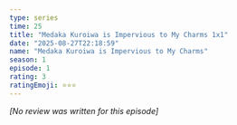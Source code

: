 ```yaml
---
type: series
time: 25
title: "Medaka Kuroiwa is Impervious to My Charms 1x1"
date: "2025-08-27T22:18:59"
name: "Medaka Kuroiwa is Impervious to My Charms"
season: 1
episode: 1
rating: 3
ratingEmoji: ⭐️⭐️⭐️
---
```


*[No review was written for this episode]*
